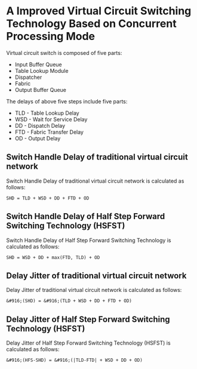 # A Improved Virtual Circuit Switching Technology Based on Concurrent Processing Mode

Virtual circuit switch is composed of five parts:
* Input Buffer Queue
* Table Lookup Module
* Dispatcher
* Fabric
* Output Buffer Queue

The delays of above five steps include five parts:
* TLD - Table Lookup Delay
* WSD - Wait for Service Delay
* DD - Dispatch Delay
* FTD - Fabric Transfer Delay
* OD - Output Delay


## Switch Handle Delay of traditional virtual circuit network

Switch Handle Delay of traditional virtual circuit network is calculated as follows:

``` SHD = TLD + WSD + DD + FTD + OD ```

## Switch Handle Delay of Half Step Forward Switching Technology (HSFST)

Switch Handle Delay of Half Step Forward Switching Technology is calculated as follows:

``` SHD = WSD + DD + max(FTD, TLD) + OD ```

## Delay Jitter of traditional virtual circuit network

Delay Jitter of traditional virtual circuit network is calculated as follows:

``` &#916;(SHD) = &#916;(TLD + WSD + DD + FTD + OD) ```

## Delay Jitter of Half Step Forward Switching Technology (HSFST)

Delay Jitter of Half Step Forward Switching Technology (HSFST) is calculated as follows:

``` &#916;(HFS-SHD) = &#916;(|TLD-FTD| + WSD + DD + OD) ```

